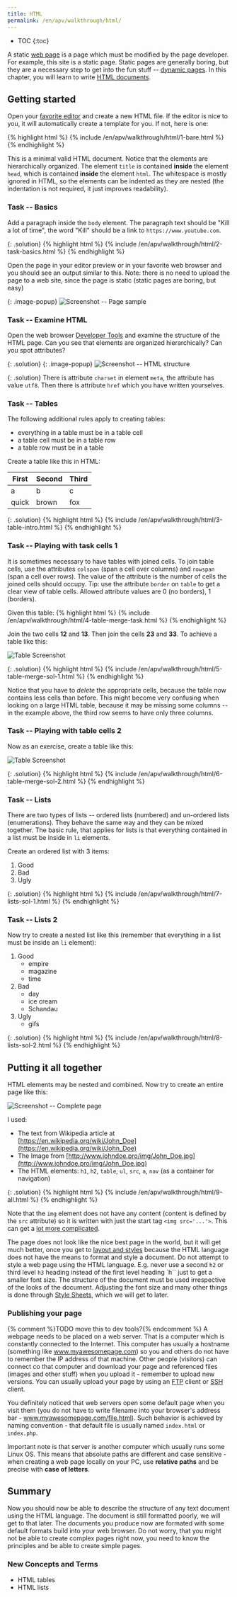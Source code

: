 ```yaml
---
title: HTML
permalink: /en/apv/walkthrough/html/
---
```


* TOC
{:toc}

A static [web page](/en/apv/articles/web/#www-service) is a page which must be modified by the
page developer. For example, this site
is a static page. Static pages are generally boring, but they are a necessary step to get into the fun
stuff -- [dynamic pages](/en/apv/walkthrough/dynamic-page/). In this chapter, you will learn to write
[HTML documents](/en/apv/articles/html/).

## Getting started
Open your [favorite editor](todo) and create a new HTML file. If the editor is nice to you, it will
automatically create a template for you. If not, here is one:

{% highlight html %}
{% include /en/apv/walkthrough/html/1-bare.html %}
{% endhighlight %}

This is a minimal valid HTML document. Notice that the elements are hierarchically organized. The
element `title` is contained **inside** the element `head`, which is contained **inside** the element
`html`. The whitespace is mostly ignored in HTML, so the elements can be indented as they are nested
(the indentation is not required, it just improves readability).

### Task -- Basics
Add a paragraph inside the `body` element. The paragraph text should be "Kill a lot of time", the word "Kill" should
be a link to `https://www.youtube.com`.

{: .solution}
{% highlight html %}
{% include /en/apv/walkthrough/html/2-task-basics.html %}
{% endhighlight %}

Open the page in your editor preview or in your favorite web browser and you should see an output similar to this.
Note: there is no need to upload the page to a web site, since the page is static (static pages are boring, but easy)

{: .image-popup}
![Screenshot -- Page sample](/en/apv/walkthrough/html/static-1.png)

### Task -- Examine HTML
Open the web browser [Developer Tools](todo) and examine the structure of the HTML page. Can you see that
elements are organized hierarchically? Can you spot attributes?

{: .solution}
{: .image-popup}
![Screenshot -- HTML structure](/en/apv/walkthrough/html/static-dev.png)

{: .solution}
    There is attribute `charset` in element `meta`, the attribute has value `utf8`. Then there
    is attribute `href` which you have written yourselves.

### Task -- Tables
The following additional rules apply to creating tables:
- everything in a table must be in a table cell
- a table cell must be in a table row
- a table row must be in a table

Create a table like this in HTML:

| First | Second | Third |
|-------|--------|-------|
| a     | b      | c     |
| quick | brown  | fox   |

{: .solution}
{% highlight html %}
{% include /en/apv/walkthrough/html/3-table-intro.html %}
{% endhighlight %}

### Task -- Playing with task cells 1
It is sometimes necessary to have tables with joined cells. To join table cells, use
the attributes `colspan` (span a cell over columns) and `rowspan` (span a cell over rows).
The value of the attribute is the number of cells the joined cells should occupy.
Tip: use the attribute `border` on `table` to get a clear view of table cells. Allowed attribute values are
0 (no borders), 1 (borders).

Given this table:
{% highlight html %}
{% include /en/apv/walkthrough/html/4-table-merge-task.html %}
{% endhighlight %}

Join the two cells **12** and **13**. Then join the cells **23** and **33**. To achieve a
table like this:

![Table Screenshot](/en/apv/walkthrough/html/table-merged-1.png)

{: .solution}
{% highlight html %}
{% include /en/apv/walkthrough/html/5-table-merge-sol-1.html %}
{% endhighlight %}

Notice that you have to *delete* the appropriate cells, because the table now
contains less cells than before. This might become very confusing when looking on a large HTML table, because
it may be missing some columns -- in the example above, the third row seems to have only three columns.

### Task -- Playing with table cells 2
Now as an exercise, create a table like this:

![Table Screenshot](/en/apv/walkthrough/html/table-merged-2.png)

{: .solution}
{% highlight html %}
{% include /en/apv/walkthrough/html/6-table-merge-sol-2.html %}
{% endhighlight %}


### Task -- Lists
There are two types of lists -- ordered lists (numbered) and
un-ordered lists (enumerations). They behave the same way and they can be mixed together. The
basic rule, that applies for lists is that everything contained in a list must be inside
in `li` elements.

Create an ordered list with 3 items:

1. Good
2. Bad
3. Ugly

{: .solution}
{% highlight html %}
{% include /en/apv/walkthrough/html/7-lists-sol-1.html %}
{% endhighlight %}

### Task -- Lists 2
Now try to create a nested list like this (remember that everything in a list must
be inside an `li` element):

1. Good
    - empire
    - magazine
    - time
2. Bad
    - day
    - ice cream
    - Schandau
3. Ugly
    - gifs

{: .solution}
{% highlight html %}
{% include /en/apv/walkthrough/html/8-lists-sol-2.html %}
{% endhighlight %}

## Putting it all together
HTML elements may be nested and combined. Now try to create an entire page like this:

![Screenshot -- Complete page](/en/apv/walkthrough/html/complete-page.png)

I used:

- The text from Wikipedia article at [https://en.wikipedia.org/wiki/John_Doe](https://en.wikipedia.org/wiki/John_Doe)
- The Image from [http://www.johndoe.pro/img/John_Doe.jpg](http://www.johndoe.pro/img/John_Doe.jpg)
- The HTML elements: `h1`, `h2`, `table`, `ul`, `src`, `a`, `nav` (as a container for navigation)

{: .solution}
{% highlight html %}
{% include /en/apv/walkthrough/html/9-all.html %}
{% endhighlight %}

Note that the `img` element does not have any content (content is defined by the `src` attribute)
so it is written with just the start tag `<img src='...'>`. This can get a
[lot more complicated](/en/apv/articles/html/#html-elements----tags).

The page does not look like the nice best page in the world, but it will get much better, once you
get to [layout and styles](todo) because the HTML language does not have the means to format and
style a document. Do not attempt to style a web page using the HTML language.
E.g. never use a second `h2` or third level `h3` heading instead of the first level heading
`h`` just to get a smaller font size. The structure of the document must be used irrespective of
the looks of the document. Adjusting the font size and many other things is done through
[Style Sheets](/en/apv/walkthrough/css), which we will get to later.

### Publishing your page
{% comment %}TODO move this to dev tools?{% endcomment %}
A webpage needs to be placed on a web server. That is a computer which is constantly connected to the Internet.
This computer has usually a hostname (something like www.myawesomepage.com) so you and others do not have to
remember the IP address of that machine. Other people (visitors) can connect co that computer and download your page and
referenced files (images and other stuff) when you upload it - remember to upload new versions.
You can usually upload your page by using an [FTP](todo) client or [SSH](todo) client.

You definitely noticed that web servers open some default page when you visit them (you do not have to write filename into
your browser's address bar - www.myawesomepage.com/file.html). Such behavior is achieved by naming convention - that default
file is usually named ``index.html`` or ``index.php``.

Important note is that server is another computer which usually runs some Linux OS. This means that absolute paths are
different and case sensitive - when creating a web page locally on your PC, use **relative paths** and be precise with **case of letters**.

## Summary
Now you should now be able to describe the structure of any text document using the HTML language. The document is
still formatted poorly, we will get to that later. The documents you produce now are formated with some
default formats build into your web browser. Do not worry, that you might not be able to create complex
pages right now, you need to know the principles and be able to create simple pages.

### New Concepts and Terms
- HTML tables
- HTML lists

